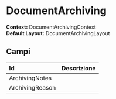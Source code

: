 # DocumentArchiving

**Context:** DocumentArchivingContext  
**Default Layout:** DocumentArchivingLayout



## Campi

| Id | Descrizione |
| :--- | :--- |
| ArchivingNotes |  |
| ArchivingReason |  |

